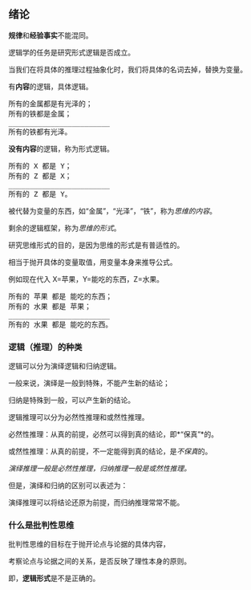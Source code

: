 ## 绪论
**规律**和**经验事实**不能混同。

逻辑学的任务是研究形式逻辑是否成立。

当我们在将具体的推理过程抽象化时，我们将具体的名词去掉，替换为变量。

有**内容**的逻辑，具体逻辑。

<pre>所有的金属都是有光泽的；
所有的铁都是金属；
________________________
所有的铁都有光泽。</pre>

**没有内容**的逻辑，称为形式逻辑。

<pre>所有的 X 都是 Y；
所有的 Z 都是 X；
________________________
所有的 Z 都是 Y。</pre>

被代替为变量的东西，如“金属”，“光泽”，“铁”，称为*思维的内容*。

剩余的逻辑框架，称为*思维的形式*。

研究思维形式的目的，是因为思维的形式是有普适性的。

相当于抛开具体的变量取值，用变量本身来推导公式。

例如现在代入 X=苹果，Y=能吃的东西，Z=水果。

<pre>所有的 苹果 都是 能吃的东西；
所有的 水果 都是 苹果；
________________________
所有的 水果 都是 能吃的东西。</pre>

### 逻辑（推理）的种类
逻辑可以分为演绎逻辑和归纳逻辑。

一般来说，演绎是一般到特殊，不能产生新的结论；

归纳是特殊到一般，可以产生新的结论。

逻辑推理可以分为必然性推理和或然性推理。

必然性推理：从真的前提，必然可以得到真的结论，即*“保真”*的。

或然性推理：从真的前提，不一定能得到真的结论，是*不保真*的。

*演绎推理一般是必然性推理，归纳推理一般是或然性推理。*

但是，演绎和归纳的区别可以表述为：

演绎推理可以将结论还原为前提，而归纳推理常常不能。

### 什么是批判性思维
批判性思维的目标在于抛开论点与论据的具体内容，

考察论点与论据之间的关系，是否反映了理性本身的原则。

即，**逻辑形式**是不是正确的。

